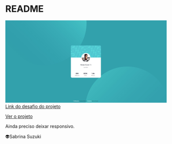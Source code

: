 # README

<img src="imagem.jpg" alt="imagem do projeto">
<a href="https://www.frontendmentor.io/challenges/3column-preview-card-component-pH92eAR2-">Link do desafio do projeto</a><p>
<a href="https://profile-card-desafio-frontendmentor.netlify.app">Ver o projeto</a></p>
<p>Ainda preciso deixar responsivo.</p>
<p>👽Sabrina Suzuki</p>
